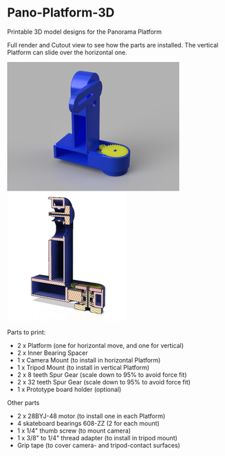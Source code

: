 # Pano-Platform-3D
Printable 3D model designs for the Panorama Platform

Full render and Cutout view to see how the parts are installed. The vertical Platform can slide over the horizontal one.

<img height="300" src="Full%20Render.png" alt="Full Render">
<img height="300" src="Cutout%20View.png" alt="Cutout View">

Parts to print:
- 2 x Platform (one for horizontal move, and one for vertical)
- 2 x Inner Bearing Spacer
- 1 x Camera Mount (to install in horizontal Platform)
- 1 x Tripod Mount (to install in vertical Platform)
- 2 x 8 teeth Spur Gear (scale down to 95% to avoid force fit)
- 2 x 32 teeth Spur Gear (scale down to 95% to avoid force fit)
- 1 x Prototype board holder (optional)

Other parts
- 2 x 28BYJ-48 motor (to install one in each Platform)
- 4 skateboard bearings 608-ZZ (2 for each mount)
- 1 x 1/4" thumb screw (to mount camera)
- 1 x 3/8" to 1/4" thread adapter (to install in tripod mount)
- Grip tape (to cover camera- and tripod-contact surfaces)
